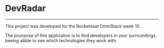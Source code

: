 # DevRadar
----------

This project was developed for the Rocketseat OmniStack week 10.

The pourpose of this application is to find developers in your surroundings, beeing abble to see which technologies they work with.